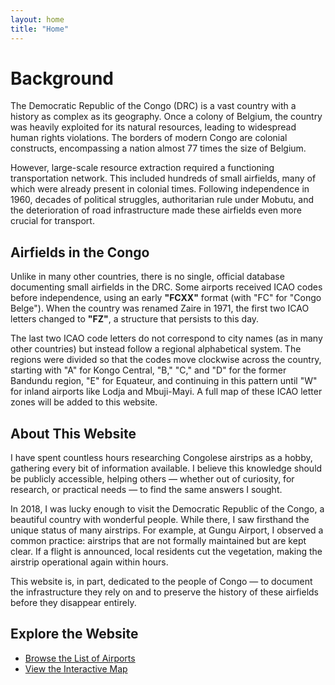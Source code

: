 ```yaml
---
layout: home
title: "Home"
---
```


# Background

The Democratic Republic of the Congo (DRC) is a vast country with a history as complex as its geography. Once a colony of Belgium, the country was heavily exploited for its natural resources, leading to widespread human rights violations. The borders of modern Congo are colonial constructs, encompassing a nation almost 77 times the size of Belgium.

However, large-scale resource extraction required a functioning transportation network. This included hundreds of small airfields, many of which were already present in colonial times. Following independence in 1960, decades of political struggles, authoritarian rule under Mobutu, and the deterioration of road infrastructure made these airfields even more crucial for transport.

## Airfields in the Congo

Unlike in many other countries, there is no single, official database documenting small airfields in the DRC. Some airports received ICAO codes before independence, using an early **"FCXX"** format (with "FC" for "Congo Belge"). When the country was renamed Zaire in 1971, the first two ICAO letters changed to **"FZ"**, a structure that persists to this day.

The last two ICAO code letters do not correspond to city names (as in many other countries) but instead follow a regional alphabetical system. The regions were divided so that the codes move clockwise across the country, starting with "A" for Kongo Central, "B," "C," and "D" for the former Bandundu region, "E" for Equateur, and continuing in this pattern until "W" for inland airports like Lodja and Mbuji-Mayi. A full map of these ICAO letter zones will be added to this website.

## About This Website

I have spent countless hours researching Congolese airstrips as a hobby, gathering every bit of information available. I believe this knowledge should be publicly accessible, helping others — whether out of curiosity, for research, or practical needs — to find the same answers I sought.

In 2018, I was lucky enough to visit the Democratic Republic of the Congo, a beautiful country with wonderful people. While there, I saw firsthand the unique status of many airstrips. For example, at Gungu Airport, I observed a common practice: airstrips that are not formally maintained but are kept clear. If a flight is announced, local residents cut the vegetation, making the airstrip operational again within hours.

This website is, in part, dedicated to the people of Congo — to document the infrastructure they rely on and to preserve the history of these airfields before they disappear entirely.

## Explore the Website

- [Browse the List of Airports](list.md)
- [View the Interactive Map](map.md)
